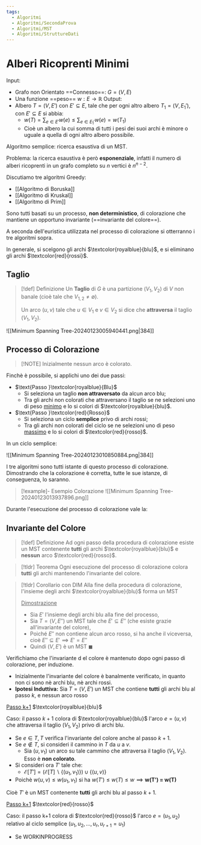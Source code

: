 ```yaml
---
tags:
  - Algoritmi
  - Algoritmi/SecondaProva
  - Algoritmi/MST
  - Algoritmi/StruttureDati
---
```

# Alberi Ricoprenti Minimi

Input: 
- Grafo non Orientato ==Connesso==: $G=(V,E)$
- Una funzione ==peso== $w:E\to \mathbb{R}$
Output:
- Albero $T=(V,E')$ con $E' \subseteq E$, tale che per ogni altro albero $T_{1}=(V,E_{1}')$, con $E'\subseteq E$ si abbia:
	- $w(T)=\displaystyle\sum_{e \in E'}w(e)\leq \displaystyle\sum_{e \in E_{1}'}w(e)=w(T_{1})$
	- Cioè un albero la cui somma di tutti i pesi dei suoi archi è minore o uguale a quella di ogni altro albero possibile.
 


Algoritmo semplice: ricerca esaustiva di un MST. 

Problema: la ricerca esaustiva è però **esponenziale**, infatti il numero di alberi ricoprenti in un grafo completo su $n$ vertici è $n^{n-2}$. 


Discutiamo tre algoritmi Greedy:
- [[Algoritmo di Boruska]]
- [[Algoritmo di Kruskal]]
- [[Algoritmo di Prim]]

Sono tutti basati su un processo, **non deterministico**, di colorazione che mantiene un opportuno invariante (==invariante del colore==). 

A seconda dell'euristica utilizzata nel processo di colorazione si otterranno i tre algoritmi sopra. 

In generale, si scelgono gli archi $\textcolor{royalblue}{blu}$, e si eliminano gli archi $\textcolor{red}{rossi}$.

## Taglio


> [!def] Definizione
> Un **Taglio** di $G$ è una partizione $(V_{1},V_{2})$ di $V$ non banale (cioè tale che $V_{1,2}\neq \emptyset$). 
> 
> Un arco $(u,v)$ tale che $u \in V_{1}$ e $v \in V_{2}$ si dice che **attraversa** il taglio $(V_{1},V_{2})$.


![[Minimum Spanning Tree-20240123005940441.png|384]]

## Processo di Colorazione


> [!NOTE] Inizialmente nessun arco è colorato.

Finchè è possibile, si applichi uno dei due passi: 


- $\text{Passo }\textcolor{royalblue}{Blu}$
	- Si seleziona un taglio **non attraversato** da alcun arco blu;
	- Tra gli archi non colorati che attraversano il taglio se ne selezioni uno di peso <ins>minimo</ins> e lo si colori di $\textcolor{royalblue}{blu}$.
- $\text{Passo }\textcolor{red}{Rosso}$
	- Si seleziona un ciclo **semplice** privo di archi rossi;
	- Tra gli archi non colorati del ciclo se ne selezioni uno di peso <ins>massimo</ins> e lo si colori di $\textcolor{red}{rosso}$.
 


In un ciclo semplice: 

![[Minimum Spanning Tree-20240123010850884.png|384]]

I tre algoritmi sono tutti istante di questo processo di colorazione. Dimostrando che la colorazione è corretta, tutte le sue istanze, di conseguenza, lo saranno.


> [!example]- Esempio Colorazione
> ![[Minimum Spanning Tree-20240123013937896.png]]

Durante l'esecuzione del processo di colorazione vale la:

## Invariante del Colore


> [!def] Definizione
> Ad ogni passo della procedura di colorazione esiste un MST contenente **tutti** gli archi $\textcolor{royalblue}{blu}$ e **nessun** arco $\textcolor{red}{rosso}$.


> [!tldr] Teorema
> Ogni esecuzione del processo di colorazione colora **tutti** gli archi mantenendo l'invariante del colore.


> [!tldr] Corollario con DIM
> Alla fine della procedura di colorazione, l'insieme degli archi $\textcolor{royalblue}{blu}$ forma un MST 
>
> <ins>Dimostrazione</ins>
>  - Sia $E'$ l'insieme degli archi blu alla fine del processo,
>  - Sia $T=(V,E'')$ un MST tale che $E'\subseteq E''$ (che esiste grazie all'invariante del colore),
>  - Poiché $E''$ non contiene alcun arco rosso, si ha anche il viceversa, cioè $E''\subseteq E' \implies E'=E''$
>  - Quindi $(V,E')$ è un MST $\blacksquare$

Verifichiamo che l'invariante d el colore è mantenuto dopo ogni passo di colorazione, per induzione. 

- Inizialmente l'invariante del colore è banalmente verificato, in quanto non ci sono nè archi blu, nè archi rossi.
- **Ipotesi Induttiva:** Sia $T=(V,E')$ un MST che contiene **tutti** gli archi blu al passo $k$, e nessun arco rosso
 

<ins>Passo k+1</ins> $\textcolor{royalblue}{blu}$  

Caso: il passo $k+1$ colora di $\textcolor{royalblue}{blu}$ l'arco $e=(u,v)$ che attraversa il taglio $(V_{1},V_{2})$ privo di archi blu. 

- Se $e \in T, T$ verifica l'invariante del colore anche al passo $k+1$.
- Se $e \notin T$, si consideri il cammino in $T$ da $u$ a $v$.
	- Sia $(u,v_{1})$ un arco su tale cammino che attraversa il taglio $(V_{1},V_{2})$. Esso è **non colorato**.
- Si consideri ora $T'$ tale che:
	- $\mathcal{E}[T']=(\mathcal{E}[T]\backslash\{(u_{1},v_{1})\})\cup\{(u,v)\}$
- Poichè $w(u,v)\leq w(u_{1},v_{1})$ si ha $w(T')\leq w(T)\leq w \implies \textbf{w(T')\ =\ w(T)}$
 

Cioè $T'$ è un MST contenente **tutti** gli archi blu al passo $k+1$. 

<ins>Passo k+1</ins> $\textcolor{red}{rosso}$ 

Caso: il passo k+1 colora di $\textcolor{red}{rosso}$ l'arco $e=(u_{1},u_{2})$ relativo al ciclo semplice $(u_{1},u_{2},\dots,u_{r},u_{r+1}=u_{1})$ 

- Se WORKINPROGRESS